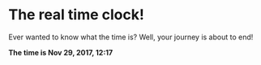 # The real time clock!

Ever wanted to know what the time is? Well, your journey is about to end!

**The time is Nov 29, 2017, 12:17**